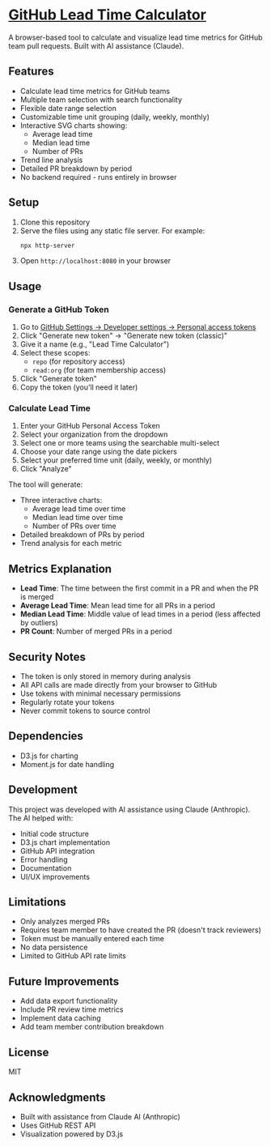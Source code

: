 # [GitHub Lead Time Calculator](https://chernov-anton.github.io/lead-time/)

A browser-based tool to calculate and visualize lead time metrics for GitHub team pull requests. Built with AI assistance (Claude).

## Features

- Calculate lead time metrics for GitHub teams
- Multiple team selection with search functionality
- Flexible date range selection
- Customizable time unit grouping (daily, weekly, monthly)
- Interactive SVG charts showing:
  - Average lead time
  - Median lead time
  - Number of PRs
- Trend line analysis
- Detailed PR breakdown by period
- No backend required - runs entirely in browser

## Setup

1. Clone this repository
2. Serve the files using any static file server. For example:
   ```bash
   npx http-server
   ```
3. Open `http://localhost:8080` in your browser

## Usage

### Generate a GitHub Token

1. Go to [GitHub Settings → Developer settings → Personal access tokens](https://github.com/settings/tokens)
2. Click "Generate new token" → "Generate new token (classic)"
3. Give it a name (e.g., "Lead Time Calculator")
4. Select these scopes:
   - `repo` (for repository access)
   - `read:org` (for team membership access)
5. Click "Generate token"
6. Copy the token (you'll need it later)

### Calculate Lead Time

1. Enter your GitHub Personal Access Token
2. Select your organization from the dropdown
3. Select one or more teams using the searchable multi-select
4. Choose your date range using the date pickers
5. Select your preferred time unit (daily, weekly, or monthly)
6. Click "Analyze"

The tool will generate:
- Three interactive charts:
  - Average lead time over time
  - Median lead time over time
  - Number of PRs over time
- Detailed breakdown of PRs by period
- Trend analysis for each metric

## Metrics Explanation

- **Lead Time**: The time between the first commit in a PR and when the PR is merged
- **Average Lead Time**: Mean lead time for all PRs in a period
- **Median Lead Time**: Middle value of lead times in a period (less affected by outliers)
- **PR Count**: Number of merged PRs in a period

## Security Notes

- The token is only stored in memory during analysis
- All API calls are made directly from your browser to GitHub
- Use tokens with minimal necessary permissions
- Regularly rotate your tokens
- Never commit tokens to source control

## Dependencies

- D3.js for charting
- Moment.js for date handling

## Development

This project was developed with AI assistance using Claude (Anthropic). The AI helped with:
- Initial code structure
- D3.js chart implementation
- GitHub API integration
- Error handling
- Documentation
- UI/UX improvements

## Limitations

- Only analyzes merged PRs
- Requires team member to have created the PR (doesn't track reviewers)
- Token must be manually entered each time
- No data persistence
- Limited to GitHub API rate limits

## Future Improvements

- Add data export functionality
- Include PR review time metrics
- Implement data caching
- Add team member contribution breakdown

## License

MIT

## Acknowledgments

- Built with assistance from Claude AI (Anthropic)
- Uses GitHub REST API
- Visualization powered by D3.js